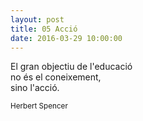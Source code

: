 ```yaml
---
layout: post
title: 05 Acció
date: 2016-03-29 10:00:00
---
```


El gran objectiu de l'educació<br />
no és el coneixement,<br />
sino l'acció.<br />

<small>Herbert Spencer</small>
